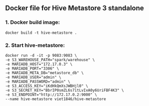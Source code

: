 ## Docker file for Hive Metastore 3 standalone


### 1. Docker build image:

```
docker build -t hive-metastore .
```

### 2. Start hive-metastore:

```
docker run -d -it -p 9083:9083 \
-e S3_WAREHOUSE_PATH="spark/warehouse" \
-e MARIADB_HOST="172.17.0.3" \
-e MARIADB_PORT="3306" \
-e MARIADB_META_DB="metastore_db" \
-e MARIADB_USER="admin" \
-e MARIADB_PASSWORD="admin" \
-e S3_ACCESS_KEY="iKdHkQmXsJWBHjl0" \
-e S3_SECRET_KEY="BbrIP0smZL6s7itLvIxA0y6UriFBF4K3" \
-e S3_ENDPOINT="http://172.17.0.2:9000" \
--name hive-metastore viet1846/hive-metastore
```

